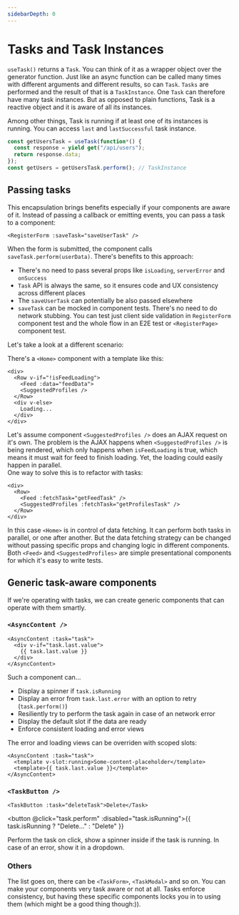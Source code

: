 ```yaml
---
sidebarDepth: 0
---
```

<script setup>
import TaskProvider from '../.vitepress/components/TaskProvider.vue';
</script>

# Tasks and Task Instances

`useTask()` returns a `Task`. You can think of it as a wrapper object over the generator function. Just like an async function can be called many times with different arguments and different results, so can `Task`. `Tasks` are performed and the result of that is a `TaskInstance`. One `Task` can therefore have many task instances. But as opposed to plain functions, Task is a reactive object and it is aware of all its instances.

Among other things, Task is running if at least one of its instances is running. You can access `last` and `lastSuccessful` task instance.

```ts
const getUsersTask = useTask(function*() {
  const response = yield get("/api/users");
  return response.data;
});
const getUsers = getUsersTask.perform(); // TaskInstance
```

## Passing tasks

This encapsulation brings benefits especially if your components are aware of it. Instead of passing a callback or emitting events, you can pass a task to a component:

```vue
<RegisterForm :saveTask="saveUserTask" />
```

When the form is submitted, the component calls `saveTask.perform(userData)`.
There's benefits to this approach:

- There's no need to pass several props like `isLoading`, `serverError` and `onSuccess`
- `Task` API is always the same, so it ensures code and UX consistency across different places
- The `saveUserTask` can potentially be also passed elsewhere
- `saveTask` can be mocked in component tests. There's no need to do network stubbing. You can test just client side validation in `RegisterForm` component test and the whole flow in an E2E test or `<RegisterPage>` component test.

Let's take a look at a different scenario:

There's a `<Home>` component with a template like this:

```vue
<div>
  <Row v-if="!isFeedLoading">
    <Feed :data="feedData">
    <SuggestedProfiles />
  </Row>
  <div v-else>
    Loading...
  </div>
</div>
```

Let's assume component `<SuggestedProfiles />` does an AJAX request on it's own. The problem is the AJAX happens when `<SuggestedProfiles />` is being rendered, which only happens when `isFeedLoading` is true, which means it must wait for feed to finish loading. Yet, the loading could easily happen in parallel.  
One way to solve this is to refactor with tasks:

```vue
<div>
  <Row>
    <Feed :fetchTask="getFeedTask" />
    <SuggestedProfiles :fetchTask="getProfilesTask" />
  </Row>
</div>
```

In this case `<Home>` is in control of data fetching. It can perform both tasks in parallel, or one after another. But the data fetching strategy can be changed without passing specific props and changing logic in different components. Both `<Feed>` and `<SuggestedProfiles>` are simple presentational components for which it's easy to write tests.

## Generic task-aware components

If we're operating with tasks, we can create generic components that can operate with them smartly.

### `<AsyncContent />`

```vue
<AsyncContent :task="task">
  <div v-if="task.last.value">
    {{ task.last.value }}
  </div>
</AsyncContent>
```

Such a component can...

- Display a spinner if `task.isRunning`
- Display an error from `task.last.error` with an option to retry (`task.perform()`)
- Resiliently try to perform the task again in case of an network error
- Display the default slot if the data are ready
- Enforce consistent loading and error views

The error and loading views can be overriden with scoped slots:

```vue
<AsyncContent :task="task">
  <template v-slot:running>Some-content-placeholder</template>
  <template>{{ task.last.value }}</template>
</AsyncContent>
```

### `<TaskButton />`

```vue
<TaskButton :task="deleteTask">Delete</Task>
```

<TaskProvider :time="1000" v-slot="{ task }"><button @click="task.perform" :disabled="task.isRunning">{{ task.isRunning ? "Delete..." : "Delete" }}</button></TaskProvider>

Perform the task on click, show a spinner inside if the task is running. In case of an error, show it in a dropdown.

### Others

The list goes on, there can be `<TaskForm>`, `<TaskModal>` and so on. You can make your components very task aware or not at all. Tasks enforce consistency, but having these specific components locks you in to using them (which might be a good thing though:)).
